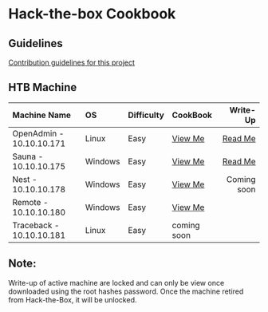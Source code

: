 # Hack-the-box Cookbook 

## Guidelines  
[Contribution guidelines for this project](https://github.com/codingninja008/Hack-the-Box-Cookbook/blob/master/Guidelines.md)


## HTB Machine

  | Machine Name | OS  | Difficulty | CookBook |Write-Up    |
  | :---         |:--- |:---        |:---      | ---:       |
  |OpenAdmin - 10.10.10.171 |Linux | Easy |[View Me](https://github.com/codingninja008/Hack-the-Box-Machines/blob/master/OpenAdmin%20-%2010.10.10.171/OpenAdmin%20Cookbook.pdf) |[Read Me](https://github.com/codingninja008/Hack-the-Box-Machines/blob/master/OpenAdmin%20-%2010.10.10.171/OpenAdmin%20WriteUp.pdf)
  |Sauna - 10.10.10.175 |Windows |Easy |[View Me](https://github.com/codingninja008/Hack-the-Box-Machines/blob/master/Sauna%20-%2010.10.10.175/Sauna%20Cookbook.pdf) | [Read Me](https://github.com/codingninja008/Hack-the-Box-Machines/blob/master/Sauna%20-%2010.10.10.175/Sauna%20Writeup%20(Justin%20Loke).pdf)
  |Nest - 10.10.10.178 |Windows |Easy  | [View Me](https://github.com/codingninja008/Hack-the-Box-Machines/blob/master/Nest%20-%2010.10.10.178/Nest%20cookbook.pdf) | Coming soon | 
  |Remote - 10.10.10.180 |Windows |Easy  | [View Me](https://github.com/codingninja008/Hack-the-Box-Machines/blob/master/Remote%20-%2010.10.10.180/Remote%20CookBook.pdf) |  | 
  |Traceback - 10.10.10.181 |Linux |Easy  | coming soon |  | 

 ## Note: 
Write-up of active machine are locked and can only be view once downloaded using the root hashes password. Once the machine retired from Hack-the-Box, it will be unlocked.







